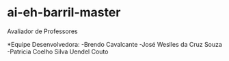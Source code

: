 # ai-eh-barril-master
Avaliador de Professores

*Equipe Desenvolvedora:
-Brendo Cavalcante
-José Weslles da Cruz Souza
-Patricia Coelho Silva
Uendel Couto
